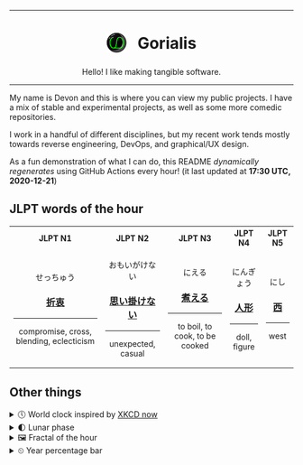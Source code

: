 ***

<h1 align="center">
<sub>
    <img src="readme/resources/avatar.png" height="36">
</sub>
&nbsp;
Gorialis
</h1>
<p align="center">
Hello! I like making tangible software.
</p>

***

My name is Devon and this is where you can view my public projects. I have a mix of stable and experimental projects, as well as some more comedic repositories.

I work in a handful of different disciplines, but my recent work tends mostly towards reverse engineering, DevOps, and graphical/UX design.

As a fun demonstration of what I can do, this README *dynamically regenerates* using GitHub Actions every hour! (it last updated at **17:30 UTC, 2020-12-21**)

<h2>JLPT words of the hour</h2>
<table>
    <tr>
        <th>JLPT N1</th>
        <th>JLPT N2</th>
        <th>JLPT N3</th>
        <th>JLPT N4</th>
        <th>JLPT N5</th>
    </tr>
    <tr>
        <td>
            <p align="center">せっちゅう</p>
            <h3 align="center"><b><a href="https://jisho.org/search/%E6%8A%98%E8%A1%B7">折衷</a></b></h3>
            <hr>
            <p align="center">compromise,<wbr> cross,<wbr> blending,<wbr> eclecticism</p>
        </td>
        <td>
            <p align="center">おもいがけない</p>
            <h3 align="center"><b><a href="https://jisho.org/search/%E6%80%9D%E3%81%84%E6%8E%9B%E3%81%91%E3%81%AA%E3%81%84">思い掛けない</a></b></h3>
            <hr>
            <p align="center">unexpected,<wbr> casual</p>
        </td>
        <td>
            <p align="center">にえる</p>
            <h3 align="center"><b><a href="https://jisho.org/search/%E7%85%AE%E3%81%88%E3%82%8B">煮える</a></b></h3>
            <hr>
            <p align="center">to boil,<wbr> to cook,<wbr> to be cooked</p>
        </td>
        <td>
            <p align="center">にんぎょう</p>
            <h3 align="center"><b><a href="https://jisho.org/search/%E4%BA%BA%E5%BD%A2">人形</a></b></h3>
            <hr>
            <p align="center">doll,<wbr> figure</p>
        </td>
        <td>
            <p align="center">にし</p>
            <h3 align="center"><b><a href="https://jisho.org/search/%E8%A5%BF">西</a></b></h3>
            <hr>
            <p align="center">west</p>
        </td>
    </tr>
</table>

<h2>Other things</h2>
<details>
<summary>🕔  World clock inspired by <a href="https://xkcd.com/now">XKCD now</a></summary>

> <img src="generated/now.png" width="512">

</details>
<details>
<summary>🌓 Lunar phase</summary>

The moon is approximately 25.92% through its phase (First Quarter).

</details>
<details>
<summary>&#x1f5bc; Fractal of the hour</summary>

> <img src="generated/fractal.png" width="512">

</details>
<details>
<summary>&#x23f2; Year percentage bar</summary>
<pre><code>2020 [███████████████████▁] 97.19%</code></pre>
</details>
